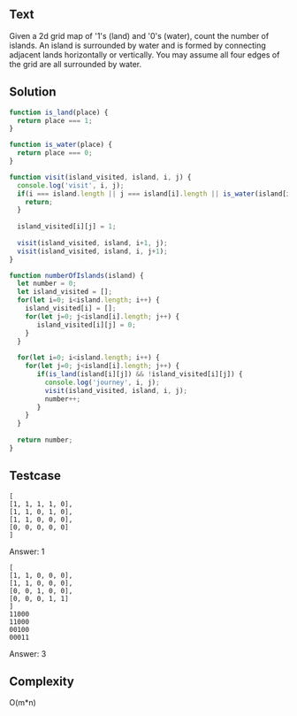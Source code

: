 ## Text
Given a 2d grid map of '1's (land) and '0's (water), count the number of islands. An island is surrounded by water and is formed by connecting adjacent lands horizontally or vertically. You may assume all four edges of the grid are all surrounded by water.

## Solution
```javascript
function is_land(place) {
  return place === 1;
}

function is_water(place) {
  return place === 0;
}

function visit(island_visited, island, i, j) {
  console.log('visit', i, j);
  if(i === island.length || j === island[i].length || is_water(island[i][j]) || island_visited[i][j]) {
    return;
  }
  
  island_visited[i][j] = 1;
  
  visit(island_visited, island, i+1, j);
  visit(island_visited, island, i, j+1);
}

function numberOfIslands(island) {
  let number = 0;
  let island_visited = [];
  for(let i=0; i<island.length; i++) {
    island_visited[i] = [];
    for(let j=0; j<island[i].length; j++) {
       island_visited[i][j] = 0;
    }
  }
  
  for(let i=0; i<island.length; i++) {
    for(let j=0; j<island[i].length; j++) {
       if(is_land(island[i][j]) && !island_visited[i][j]) {
         console.log('journey', i, j);
         visit(island_visited, island, i, j);
         number++;
       }
    }
  }
  
  return number;
}
```

## Testcase
```
[
[1, 1, 1, 1, 0],
[1, 1, 0, 1, 0],
[1, 1, 0, 0, 0],
[0, 0, 0, 0, 0]
]
```
Answer: 1

```
[
[1, 1, 0, 0, 0],
[1, 1, 0, 0, 0],
[0, 0, 1, 0, 0],
[0, 0, 0, 1, 1]
]
11000
11000
00100
00011
```
Answer: 3

## Complexity
O(m*n) 
